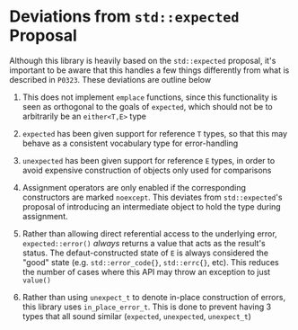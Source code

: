 # Deviations from `std::expected` Proposal

Although this library is heavily based on the `std::expected` proposal, it's
important to be aware that this handles a few things differently from what is
described in `P0323`. These deviations are outline below

1. This does not implement `emplace` functions, since this functionality is
   seen as orthogonal to the goals of `expected`, which should not be to
   arbitrarily be an `either<T,E>` type

2. `expected` has been given support for reference `T` types, so that this may
   behave as a consistent vocabulary type for error-handling

3. `unexpected` has been given support for reference `E` types, in order to
   avoid expensive construction of objects only used for comparisons

4. Assignment operators are only enabled if the corresponding constructors are
   marked `noexcept`. This deviates from `std::expected`'s proposal of
   introducing an intermediate object to hold the type during assignment.

5. Rather than allowing direct referential access to the underlying error,
   `expected::error()` _always_ returns a value that acts as the result's
   status. The defaut-constructed state of `E` is always considered the "good"
   state (e.g. `std::error_code{}`, `std::errc{}`, etc). This reduces the
   number of cases where this API may throw an exception to just `value()`

6. Rather than using `unexpect_t` to denote in-place construction of errors,
   this library uses `in_place_error_t`. This is done to prevent having 3 types
   that all sound similar (`expected`, `unexpected`, `unexpect_t`)
